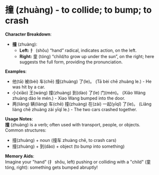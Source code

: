 # **撞 (zhuàng) - to collide; to bump; to crash**

**Character Breakdown**:  
- **撞** (zhuàng):
   - **Left:** 扌 (shǒu) “hand” radical, indicates action, on the left.
   - **Right:** 童 (tóng) “child/to grow up under the sun”, on the right; here suggests the full form, providing the pronunciation.

**Examples**:  
- 他(tā) 被(bèi) 车(chē) 撞(zhuàng) 了(le)。 (Tā bèi chē zhuàng le.) - He was hit by a car.  
- 小(xiǎo) 王(wáng) 撞(zhuàng) 到(dào) 了(le) 门(mén)。 (Xiǎo Wáng zhuàng dào le mén.) - Xiao Wang bumped into the door.  
- 两(liǎng) 辆(liàng) 车(chē) 撞(zhuàng) 在(zài) 一起(yīqǐ) 了(le)。 (Liǎng liàng chē zhuàng zài yīqǐ le.) - The two cars crashed together.

**Usage Notes**:  
**撞** (zhuàng) is a verb; often used with transport, people, or objects. Common structures:  
- 撞(zhuàng) + noun (撞车 zhuàng chē, to crash cars)  
- 撞(zhuàng) + 到(dào) + object (to bump into something)

**Memory Aids**:  
Imagine your "hand" (扌 shǒu, left) pushing or colliding with a "child" (童 tóng, right): something gets bumped abruptly!